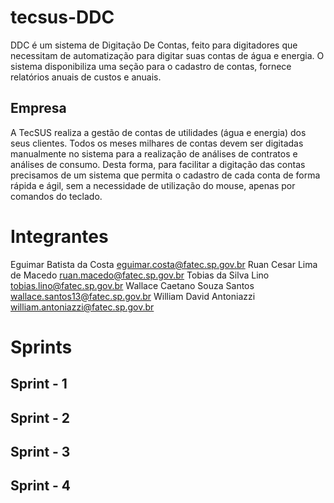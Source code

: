 # tecsus-DDC
DDC é um sistema de Digitação De Contas, feito para digitadores que necessitam de automatização para digitar suas contas de água e energia. O sistema disponibiliza uma seção para o cadastro de contas, fornece relatórios anuais de custos e anuais.

## Empresa
A TecSUS realiza a gestão de contas de utilidades (água e energia) dos seus clientes. Todos os meses milhares de contas devem ser digitadas manualmente no sistema para a realização de análises de contratos e análises de consumo. Desta forma, para facilitar a digitação das contas precisamos de um sistema que permita o cadastro de cada conta de forma rápida e ágil, sem a necessidade de utilização do mouse, apenas por comandos do teclado.

# Integrantes
Eguimar Batista da Costa <eguimar.costa@fatec.sp.gov.br>
Ruan Cesar Lima de Macedo <ruan.macedo@fatec.sp.gov.br>
Tobias da Silva Lino <tobias.lino@fatec.sp.gov.br>
Wallace Caetano Souza Santos <wallace.santos13@fatec.sp.gov.br>
William David Antoniazzi <william.antoniazzi@fatec.sp.gov.br>

# Sprints
## Sprint - 1
## Sprint - 2
## Sprint - 3
## Sprint - 4
